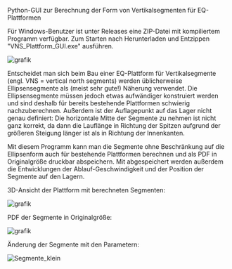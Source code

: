 Python-GUI zur Berechnung der Form von Vertikalsegmenten für EQ-Plattformen

Für Windows-Benutzer ist unter Releases eine ZIP-Datei mit kompiliertem Programm verfügbar. Zum Starten nach Herunterladen und Entzippen "VNS_Plattform_GUI.exe" ausführen.

![grafik](https://user-images.githubusercontent.com/98178269/210774645-85dcd5cc-68c8-4dda-9c1a-00cfeb49049e.png)

Entscheidet man sich beim Bau einer EQ-Plattform für Vertikalsegmente (engl. VNS = vertical north segments) werden üblicherweise Ellipsensegmente als (meist sehr gute!) Näherung verwendet. Die Ellipsensegmente müssen jedoch etwas aufwändiger konstruiert werden und sind deshalb für bereits bestehende Plattformen schwierig nachzuberechnen. Außerdem ist der Auflagepunkt auf das Lager nicht genau definiert: Die horizontale Mitte der Segmente zu nehmen ist nicht ganz korrekt, da dann die Lauflänge in Richtung der Spitzen aufgrund der größeren Steigung länger ist als in Richtung der Innenkanten.

Mit diesem Programm kann man die Segmente ohne Beschränkung auf die Ellipsenform auch für bestehende Plattformen berechnen und als PDF in Originalgröße druckbar abspeichern. Mit abgespeichert werden außerdem die Entwicklungen der Ablauf-Geschwindigkeit und der Position der Segmente auf den Lagern.

3D-Ansicht der Plattform mit berechneten Segmenten:

![grafik](https://user-images.githubusercontent.com/98178269/210774526-2748ab41-bd24-4aae-a96e-9d0dc8bbd64c.png)

PDF der Segmente in Originalgröße:

![grafik](https://user-images.githubusercontent.com/98178269/210576156-a3bcfdf3-93e8-4956-ad13-232114d9f376.png)

Änderung der Segmente mit den Parametern:

![Segmente_klein](https://user-images.githubusercontent.com/98178269/210732111-be4c0c6b-e834-4fec-8e6b-9260b7e00e0b.png)
